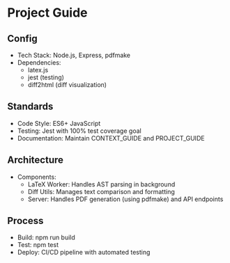 # Project Guide

## Config
- Tech Stack: Node.js, Express, pdfmake
- Dependencies:
  - latex.js
  - jest (testing)
  - diff2html (diff visualization)

## Standards
- Code Style: ES6+ JavaScript
- Testing: Jest with 100% test coverage goal
- Documentation: Maintain CONTEXT_GUIDE and PROJECT_GUIDE

## Architecture
- Components:
  - LaTeX Worker: Handles AST parsing in background
  - Diff Utils: Manages text comparison and formatting
  - Server: Handles PDF generation (using pdfmake) and API endpoints

## Process
- Build: npm run build
- Test: npm test
- Deploy: CI/CD pipeline with automated testing